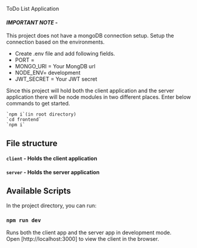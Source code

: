 ToDo List Application

#### _**IMPORTANT NOTE**_ - 
This project does not have a mongoDB connection setup. Setup the connection based on the environments.
- Create .env file and add following fields.
-   PORT =
-   MONGO_URI = Your MongDB url
-   NODE_ENV= development
-   JWT_SECRET = Your JWT secret

Since this project will hold both the client application and the server application there will be node modules in two different places. Enter below commands to get started.      
	
    `npm i`(in root directory) 
    `cd frontend` 
    `npm i` 

## File structure
#### `client` - Holds the client application

#### `server` - Holds the server application


## Available Scripts

In the project directory, you can run:

### `npm run dev`

Runs both the client app and the server app in development mode.<br>
Open [http://localhost:3000] to view the client in the browser.

